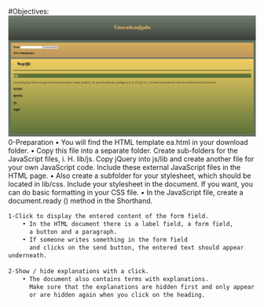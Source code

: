 #Objectives:
![Screenshot](screenshot.png)
    0-Preparation
        • You will find the HTML template ea.html in your download folder.
        • Copy this file into a separate folder. Create sub-folders for 
          the JavaScript files, i. H. lib/js. Copy jQuery into js/lib and 
          create another file for your own JavaScript code. Include these 
          external JavaScript files in the HTML page.
        • Also create a subfolder for your stylesheet, which should be located 
          in lib/css. Include your stylesheet in the document. 
          If you want, you can do basic formatting in your CSS file.
        • In the JavaScript file, create a document.ready () method in the
          Shorthand.

    1-Click to display the entered content of the form field.
        • In the HTML document there is a label field, a form field, 
          a button and a paragraph.
        • If someone writes something in the form field 
          and clicks on the send button, the entered text should appear underneath.

    2-Show / hide explanations with a click.
        • The document also contains terms with explanations. 
          Make sure that the explanations are hidden first and only appear 
          or are hidden again when you click on the heading.